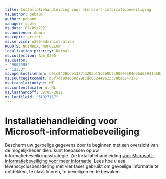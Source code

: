 ```yaml
---
title: Installatiehandleiding voor Microsoft-informatiebeveiliging
ms.author: pebaum
author: pebaum
manager: scotv
ms.date: 07/09/2021
ms.audience: Admin
ms.topic: article
ms.service: o365-administration
ROBOTS: NOINDEX, NOFOLLOW
localization_priority: Normal
ms.collection: Adm_O365
ms.custom:
- "9007398"
- "12353"
ms.openlocfilehash: b61c8426bde1327aa203bf5c6b0b7c90996584eb5d66941a683e3672654619ac
ms.sourcegitcommit: b5f7da89a650d2915dc652449623c78be6247175
ms.translationtype: MT
ms.contentlocale: nl-NL
ms.lasthandoff: 08/05/2021
ms.locfileid: "54027117"
---
```

# <a name="microsoft-information-protection-setup-guide"></a>Installatiehandleiding voor Microsoft-informatiebeveiliging

Bescherm uw gevoelige gegevens door te beginnen met een overzicht van de mogelijkheden die u kunt toepassen op uw informatiebeveiligingsstrategie. Zie Installatiehandleiding [voor Microsoft-informatiebeveiliging voor meer informatie.](https://admin.microsoft.com/adminportal/home#/modernonboarding/mipsetupguide) Lees hoe u een levenscyclusbenadering met vier fases gebruikt om gevoelige informatie te ontdekken, te classificeren, te beveiligen en te bewaken.